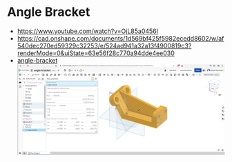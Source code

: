 # Angle Bracket 
* https://www.youtube.com/watch?v=OjL85a0456I
* https://cad.onshape.com/documents/1d569bf425f5982ecedd8602/w/af540dec270ed59329c32253/e/524ad941a32a13f4900819c3?renderMode=0&uiState=63e56f28c770a94dde4ee030
* [angle-bracket](angle-bracket.stl) 
![Screenshot_from_2023-02-09_22-16-50.png](Screenshot_from_2023-02-09_22-16-50.png)

